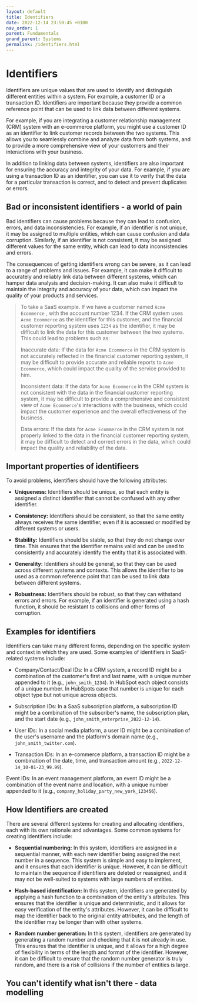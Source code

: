 ```yaml
---
layout: default
title: Identifiers
date: 2022-12-14 23:50:45 +0100
nav_order: 1
parent: Fundamentals
grand_parent: Systems
permalink: /identifiers.html
---
```


# Identifiers

Identifiers are unique values that are used to identify and distinguish different entities within a system. For example, a customer ID or a transaction ID. Identifiers are important because they provide a common reference point that can be used to link data between different systems.

For example, if you are integrating a customer relationship management (CRM) system with an e-commerce platform, you might use a customer ID as an identifier to link customer records between the two systems. This allows you to seamlessly combine and analyze data from both systems, and to provide a more comprehensive view of your customers and their interactions with your business.

In addition to linking data between systems, identifiers are also important for ensuring the accuracy and integrity of your data. For example, if you are using a transaction ID as an identifier, you can use it to verify that the data for a particular transaction is correct, and to detect and prevent duplicates or errors.

## Bad or inconsistent identifiers - a world of pain

Bad identifiers can cause problems because they can lead to confusion, errors, and data inconsistencies. For example, if an identifier is not unique, it may be assigned to multiple entities, which can cause confusion and data corruption. Similarly, if an identifier is not consistent, it may be assigned different values for the same entity, which can lead to data inconsistencies and errors.

The consequences of getting identifiers wrong can be severe, as it can lead to a range of problems and issues. For example, it can make it difficult to accurately and reliably link data between different systems, which can hamper data analysis and decision-making. It can also make it difficult to maintain the integrity and accuracy of your data, which can impact the quality of your products and services.

> To take a SaaS example. If we have a customer named `Acme Ecommerce` , with the account number 1234. If the CRM system uses `Acme Ecommerce` as the identifier for this customer, and the financial customer reporting system uses `1234` as the identifier, it may be difficult to link the data for this customer between the two systems. This could lead to problems such as:
>
> Inaccurate data: If the data for `Acme Ecommerce` in the CRM system is not accurately reflected in the financial customer reporting system, it may be difficult to provide accurate and reliable reports to `Acme Ecommerce`, which could impact the quality of the service provided to him.
>
> Inconsistent data: If the data for `Acme Ecommerce` in the CRM system is not consistent with the data in the financial customer reporting system, it may be difficult to provide a comprehensive and consistent view of `Acme Ecommerce`'s interactions with the business, which could impact the customer experience and the overall effectiveness of the business.
>
> Data errors: If the data for `Acme Ecommerce` in the CRM system is not properly linked to the data in the financial customer reporting system, it may be difficult to detect and correct errors in the data, which could impact the quality and reliability of the data.

## Important properties of identifieers

To avoid problems, identifiers should have the following attributes:

- **Uniqueness:** Identifiers should be unique, so that each entity is assigned a distinct identifier that cannot be confused with any other identifier.

- **Consistency:** Identifiers should be consistent, so that the same entity always receives the same identifier, even if it is accessed or modified by different systems or users.

- **Stability:** Identifiers should be stable, so that they do not change over time. This ensures that the identifier remains valid and can be used to consistently and accurately identify the entity that it is associated with.

- **Generality:** Identifiers should be general, so that they can be used across different systems and contexts. This allows the identifier to be used as a common reference point that can be used to link data between different systems.

- **Robustness:** Identifiers should be robust, so that they can withstand errors and errors. For example, if an identifier is generated using a hash function, it should be resistant to collisions and other forms of corruption.

## Examples for identifiers

Identifiers can take many different forms, depending on the specific system and context in which they are used. Some examples of identifiers in SaaS-related systems include:

- Company/Contact/Deal IDs: In a CRM system, a record ID might be a combination of the customer's first and last name, with a unique number appended to it (e.g., `john_smith_1234`). In HubSpot each object consists of a unique number. In HubSpots case that number is unique for each object type but not unique across objects.

- Subscription IDs: In a SaaS subscription platform, a subscription ID might be a combination of the subscriber's name, the subscription plan, and the start date (e.g., `john_smith_enterprise_2022-12-14`).

- User IDs: In a social media platform, a user ID might be a combination of the user's username and the platform's domain name (e.g., `john_smith_twitter.com`).

- Transaction IDs: In an e-commerce platform, a transaction ID might be a combination of the date, time, and transaction amount (e.g., `2022-12-14_10-01-23_99.99`).

Event IDs: In an event management platform, an event ID might be a combination of the event name and location, with a unique number appended to it (e.g., `company_holiday_party_new_york_123456`).

## How Identifiers are created

There are several different systems for creating and allocating identifiers, each with its own rationale and advantages. Some common systems for creating identifiers include:

- **Sequential numbering:** In this system, identifiers are assigned in a sequential manner, with each new identifier being assigned the next number in a sequence. This system is simple and easy to implement, and it ensures that each identifier is unique. However, it can be difficult to maintain the sequence if identifiers are deleted or reassigned, and it may not be well-suited to systems with large numbers of entities.

- **Hash-based identification:** In this system, identifiers are generated by applying a hash function to a combination of the entity's attributes. This ensures that the identifier is unique and deterministic, and it allows for easy verification of the entity's attributes. However, it can be difficult to map the identifier back to the original entity attributes, and the length of the identifier may be longer than with other systems.

- **Random number generation:** In this system, identifiers are generated by generating a random number and checking that it is not already in use. This ensures that the identifier is unique, and it allows for a high degree of flexibility in terms of the length and format of the identifier. However, it can be difficult to ensure that the random number generator is truly random, and there is a risk of collisions if the number of entities is large.

## You can't identify what isn't there - data modelling
